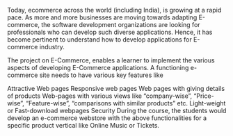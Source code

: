 
Today, ecommerce across the world (including India), is growing at a rapid pace. As more and more businesses are moving towards adapting E-commerce, the software development organizations are looking for professionals who can develop such diverse applications. Hence, it has become pertinent to understand how to develop applications for E-commerce industry.

The project on E-Commerce, enables a learner to implement the various aspects of developing E-Commerce applications. A functioning e-commerce site needs to have various key features like

Attractive Web pages
Responsive web pages
Web pages with giving details of products
Web-pages with various views like “company-wise”, “Price-wise”, “Feature-wise”, “comparisons with similar products” etc.
Light-weight or Fast-download webpages
Security
During the course, the students would develop an e-commerce webstore with the above functionalities for a specific product vertical like Online Music or Tickets.
